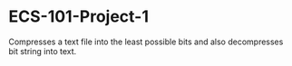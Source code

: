 # ECS-101-Project-1
Compresses a text file into the least possible bits and also decompresses bit string into text.
